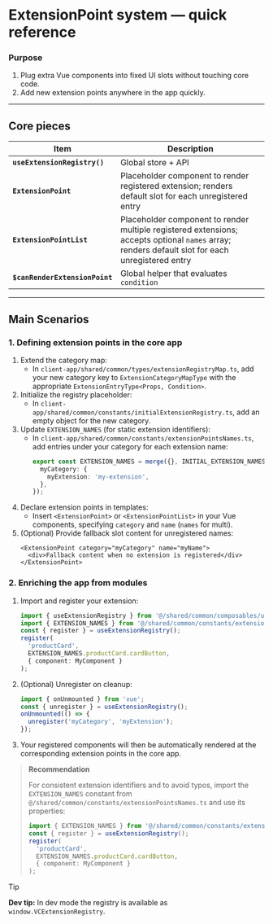 # ExtensionPoint system — quick reference

### Purpose  
1. Plug extra Vue components into fixed UI slots without touching core code.  
2. Add new extension points anywhere in the app quickly.

---

## Core pieces  

| Item | Description |
|------|-------------|
| **`useExtensionRegistry()`** | Global store + API |
| **`ExtensionPoint`** | Placeholder component  to render registered extension; renders default slot for each unregistered entry  |
| **`ExtensionPointList`** | Placeholder component to render multiple registered extensions; accepts optional `names` array; renders default slot for each unregistered entry |
| **`$canRenderExtensionPoint`** | Global helper that evaluates `condition` |

---

## Main Scenarios

### 1. Defining extension points in the core app

1. Extend the category map:
   - In `client-app/shared/common/types/extensionRegistryMap.ts`, add your new category key to `ExtensionCategoryMapType` with the appropriate `ExtensionEntryType<Props, Condition>`.
2. Initialize the registry placeholder:
   - In `client-app/shared/common/constants/initialExtensionRegistry.ts`, add an empty object for the new category.
3. Update `EXTENSION_NAMES` (for static extension identifiers):
   - In `client-app/shared/common/constants/extensionPointsNames.ts`, add entries under your category for each extension name:
     ```ts
     export const EXTENSION_NAMES = merge({}, INITIAL_EXTENSION_NAMES, {
       myCategory: {
         myExtension: 'my-extension',
       },
     });
     ```
4. Declare extension points in templates:
   - Insert `<ExtensionPoint>` or `<ExtensionPointList>` in your Vue components, specifying `category` and `name` (`names` for multi).
5. (Optional) Provide fallback slot content for unregistered names:
   ```vue
   <ExtensionPoint category="myCategory" name="myName">
     <div>Fallback content when no extension is registered</div>
   </ExtensionPoint>
   ```

### 2. Enriching the app from modules

1. Import and register your extension:
   ```ts
   import { useExtensionRegistry } from '@/shared/common/composables/useExtensionRegistry';
   import { EXTENSION_NAMES } from '@/shared/common/constants/extensionPointsNames.ts';
   const { register } = useExtensionRegistry();
   register(
     'productCard',
     EXTENSION_NAMES.productCard.cardButton,
     { component: MyComponent }
   );
   ```
2. (Optional) Unregister on cleanup:
   ```ts
   import { onUnmounted } from 'vue';
   const { unregister } = useExtensionRegistry();
   onUnmounted(() => {
     unregister('myCategory', 'myExtension');
   });
   ```
3. Your registered components will then be automatically rendered at the corresponding extension points in the core app.

> **Recommendation**
>
> For consistent extension identifiers and to avoid typos, import the `EXTENSION_NAMES` constant from `@/shared/common/constants/extensionPointsNames.ts` and use its properties:
> ```ts
> import { EXTENSION_NAMES } from '@/shared/common/constants/extensionPointsNames.ts';
> const { register } = useExtensionRegistry();
> register(
>   'productCard',
>   EXTENSION_NAMES.productCard.cardButton,
>   { component: MyComponent }
> );
> ```

> [!TIP]
>
> **Dev tip:** In dev mode the registry is available as `window.VCExtensionRegistry`.